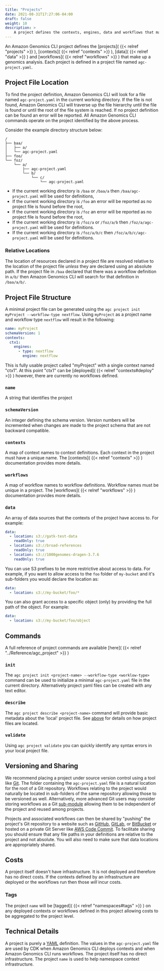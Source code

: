```yaml
---
title: "Projects"
date: 2021-08-31T17:27:06-04:00
draft: false
weight: 10
description: >
    A project defines the contexts, engines, data and workflows that make up a genomics analysis
---
```


An Amazon Genomics CLI project defines the [projects]( {{< relref "projects" >}} ), [contexts]( {{< relref "contexts" >}} ), [data]( {{< relref "data" >}} ) and [workflows]( {{< relref "workflows" >}} ) that make up a genomics analysis. Each project is defined
in a project file named `agc-project.yaml`.

## Project File Location

To find the project definition, Amazon Genomics CLI will look for a file named `agc-project.yaml` in the current working directory. If
the file is not found, Amazon Genomics CLI will traverse up the file hierarchy until the file is found or until the root of the file
system is reached. If no project definition can be found an error will be reported. All Amazon Genomics CLI commands operate on the project identified by the above process.

Consider the example directory structure below:

```
/
├── baa/
│   ├── a/
│   └── agc-project.yaml
├── foo/
└── foz/
    └── a/
        ├── agc-project.yaml
        └── b/
            └── c/
                └── agc-project.yaml
```

* If the current working directory is `/baa` or `/baa/a` then `/baa/agc-project.yaml` will be used for definitions,
* If the current working directory is `/foo` an error will be reported as no project file is found before the root,
* If the current working directory is `/foz` an error will be reported as no project file is found before the root,
* If the current working directory is `/foz/a` or `/foz/a/b` then `/foz/a/agc-project.yaml` will be used for definitions.
* If the current working directory is `/foz/a/b/c` then `/foz/a/b/c/agc-project.yaml` will be used for definitions.

### Relative Locations
The location of resources declared in a project file are resolved relative to the location of the project file *unless*
they are declared using an absolute path. If the project file in `/baa` declared that 
there was a workflow definition in `a/b/` then Amazon Genomics CLI will search for that definition in `/baa/a/b/`. 

## Project File Structure

A minimal project file can be generated using the `agc project init myProject --workflow-type nextflow`. Using `myProject` as a project name and workflow type `nextflow` will result in the following:

```yaml
name: myProject
schemaVersion: 1
contexts:
  ctx1:
    engines:
      - type: nextflow
        engine: nextflow
```

This is fully usable project called "myProject" with a single context named "ctx1". At this point "ctx1" can be [deployed]( {{< relref "contexts#deploy" >}} )
however, there are currently no workflows defined.

### `name`

A string that identifies the project

### `schemaVersion`

An integer defining the schema version. Version numbers will be incremented when changes are made to the project schema
that are not backward compatible.

### `contexts`

A map of context names to context definitions. Each context in the project must have a unique name. The [contexts]( {{< relref "contexts" >}} )
documentation provides more details.

### `workflows`

A map of workflow names to workflow definitions. Workflow names must be unique in a project. The [workflows]( {{< relref "workflows" >}} )
documentation provides more details.

### `data`

An array of data sources that the contexts of the project have access to. For example:

```yaml
data:
  - location: s3://gatk-test-data
    readOnly: true
  - location: s3://broad-references
    readOnly: true
  - location: s3://1000genomes-dragen-3.7.6
    readOnly: true
```

You can use S3 prefixes to be more restrictive about access to data. For example, if you want to allow access to the 
`foo` folder of `my-bucket` and it's sub-folders you would declare the location as:

```yaml
data:
  - location: s3://my-bucket/foo/*
```

You can also grant access to a specific object (only) by providing the full path of the object. For example:

```yaml
data:
  - location: s3://my-bucket/foo/object
```

## Commands

A full reference of project commands are available [here]( {{< relref "../Reference/agc_project" >}} )

### `init`

The `agc project init <project-name> --workflow-type <worklow-type>` command can be used to initialize a minimal `agc-project.yaml` file in the current
directory. Alternatively project yaml files can be created with any text editor.

### `describe`

The `agc project describe <project-name>` command will provide basic metadata about the 'local' project file. See 
[above](#project-file-location) for details on how project files are located.

### `validate`

Using `agc project validate` you can quickly identify any syntax errors in your local project file.

## Versioning and Sharing

We recommend placing a project under source version control using a tool like [Git](https://git-scm.com). The folder containing the `agc-project.yaml`
file is a natural location for the root of a Git repository. Workflows relating to the project would naturally be located 
in sub-folders of the same repository allowing those to be versioned as well. Alternatively, more advanced Git users may
consider storing workflows as a Git [sub-module](https://git-scm.com/book/en/v2/Git-Tools-Submodules) allowing them to 
be independent of the project and reused among projects.

Projects and associated workflows can then be shared by "pushing" the project's Git repository to a website such
as [GitHub](https://github.com), [GitLab](https://gitlab.com), or [BitBucket](https://bitbucket.com) or hosted on a 
private Git Server like [AWS Code Commit](https://docs.aws.amazon.com/codecommit/latest/userguide/index.html). To facilitate sharing you should
ensure that any file paths in your definitions are relative to the project and not absolute. You will also need to make
sure that data locations are appropriately shared.

## Costs

A project itself doesn't have infrastructure. It is not deployed and therefore has no direct costs. If the contexts defined
by an infrastructure are deployed or the workflows run then those *will* incur costs. 

### Tags

The project `name` will be [tagged]( {{< relref "namespaces#tags" >}} )
on any deployed contexts or workflows defined in this project allowing costs to be aggregated to the project level.

## Technical Details

A project is purely a [YAML](https://en.wikipedia.org/wiki/YAML) definition. The values in the `agc-project.yaml` file are used by CDK when Amazon Genomics CLI deploys contexts
and when Amazon Genomics CLI runs workflows. The project itself has no direct infrastructure. The project `name` is used to help namespace
context infrastructure.
